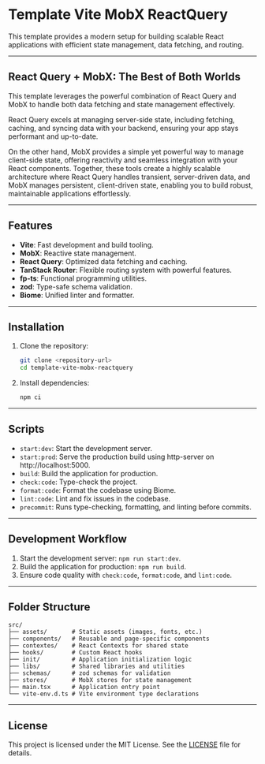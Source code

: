 # Template Vite MobX ReactQuery

This template provides a modern setup for building scalable React applications with efficient state management, data fetching, and routing.

---

## React Query + MobX: The Best of Both Worlds

This template leverages the powerful combination of React Query and MobX to handle both data fetching and state management effectively.

React Query excels at managing server-side state, including fetching, caching, and syncing data with your backend, ensuring your app stays performant and up-to-date.

On the other hand, MobX provides a simple yet powerful way to manage client-side state, offering reactivity and seamless integration with your React components. Together, these tools create a highly scalable architecture where React Query handles transient, server-driven data, and MobX manages persistent, client-driven state, enabling you to build robust, maintainable applications effortlessly.

---

## Features

- **Vite**: Fast development and build tooling.
- **MobX**: Reactive state management.
- **React Query**: Optimized data fetching and caching.
- **TanStack Router**: Flexible routing system with powerful features.
- **fp-ts**: Functional programming utilities.
- **zod**: Type-safe schema validation.
- **Biome**: Unified linter and formatter.

---

## Installation

1. Clone the repository:
   ```bash
   git clone <repository-url>
   cd template-vite-mobx-reactquery
   ```

2. Install dependencies:
   ```bash
   npm ci
   ```

---

## Scripts

- `start:dev`: Start the development server.
- `start:prod`: Serve the production build using http-server on http://localhost:5000.
- `build`: Build the application for production.
- `check:code`: Type-check the project.
- `format:code`: Format the codebase using Biome.
- `lint:code`: Lint and fix issues in the codebase.
- `precommit`: Runs type-checking, formatting, and linting before commits.

---

## Development Workflow

1. Start the development server: `npm run start:dev`.
2. Build the application for production: `npm run build`.
3. Ensure code quality with `check:code`, `format:code`, and `lint:code`.

---

## Folder Structure

```plaintext
src/
├── assets/       # Static assets (images, fonts, etc.)
├── components/   # Reusable and page-specific components
├── contextes/    # React Contexts for shared state
├── hooks/        # Custom React hooks
├── init/         # Application initialization logic
├── libs/         # Shared libraries and utilities
├── schemas/      # zod schemas for validation
├── stores/       # MobX stores for state management
├── main.tsx      # Application entry point
└── vite-env.d.ts # Vite environment type declarations
```

---

## License

This project is licensed under the MIT License. See the [LICENSE](LICENSE) file for details.
